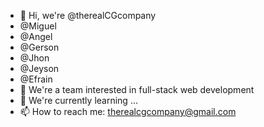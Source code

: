 - 👋 Hi, we're @therealCGcompany
- @Miguel
- @Angel
- @Gerson
- @Jhon
- @Jeyson
- @Efrain
- 👀 We're a team interested in full-stack web development
- 🌱 We're currently learning ...
- 📫 How to reach me: therealcgcompany@gmail.com

<!---
therealCGcompany/therealCGcompany is a ✨ special ✨ repository because its `README.md` (this file) appears on your GitHub profile.
You can click the Preview link to take a look at your changes.
--->
